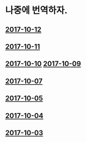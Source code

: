 # 나중에 번역하자.
## [2017-10-12](2017-10-12)
## [2017-10-11](2017-10-11)
## [2017-10-10](2017-10-10) [2017-10-09](2017-10-09)
## [2017-10-07](2017-10-07)
## [2017-10-05](2017-10-05)
## [2017-10-04](2017-10-04)
## [2017-10-03](2017-10-03)